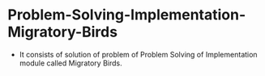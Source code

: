 # Problem-Solving-Implementation-Migratory-Birds
- It consists of solution of problem of Problem Solving of Implementation module called Migratory Birds.

